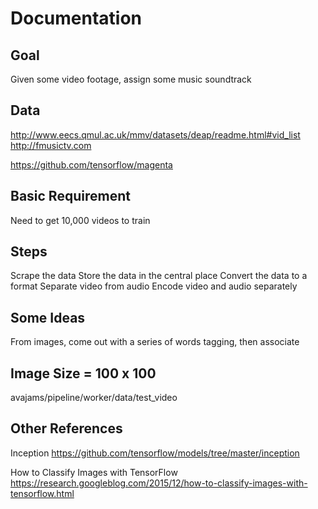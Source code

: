 # Documentation

## Goal
Given some video footage, assign some music soundtrack

## Data
http://www.eecs.qmul.ac.uk/mmv/datasets/deap/readme.html#vid_list
http://fmusictv.com

https://github.com/tensorflow/magenta


## Basic Requirement
Need to get 10,000 videos to train 

## Steps
Scrape the data
Store the data in the central place
Convert the data to a format
Separate video from audio
Encode video and audio separately

## Some Ideas
From images, come out with a series of words tagging, then associate 

## Image Size = 100 x 100
avajams/pipeline/worker/data/test_video

## Other References

Inception
https://github.com/tensorflow/models/tree/master/inception

How to Classify Images with TensorFlow
https://research.googleblog.com/2015/12/how-to-classify-images-with-tensorflow.html
